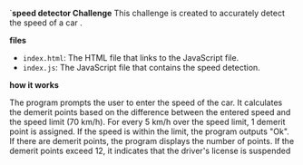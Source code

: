 `**speed detector Challenge**
This challenge is created to accurately detect the speed of a car .

**files**

* `index.html`: The HTML file that links to the JavaScript file.
* `index.js`: The JavaScript file that contains the speed detection.

**how it works**

The program prompts the user to enter the speed of the car.
It calculates the demerit points based on the difference between the entered speed and the speed limit (70 km/h).
For every 5 km/h over the speed limit, 1 demerit point is assigned.
If the speed is within the limit, the program outputs "Ok".
If there are demerit points, the program displays the number of points.
If the demerit points exceed 12, it indicates that the driver's license is suspended   
